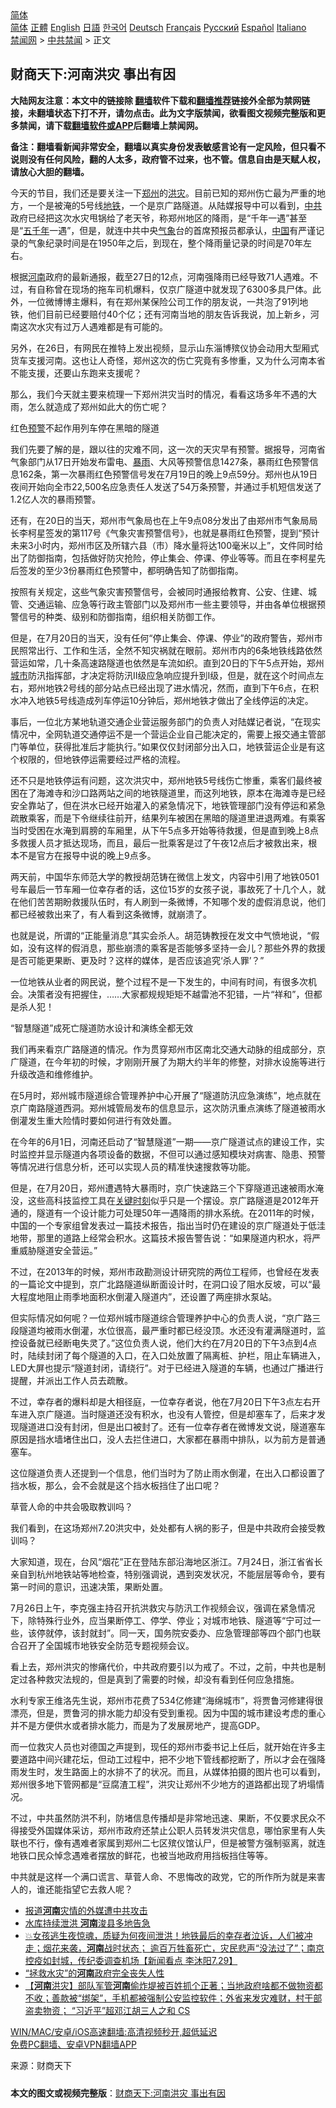  <!-- 面包屑导航 --> <div class="breadcrumb"><!-- GTranslate: https://gtranslate.io/ -->  <div class="switcher notranslate">  <div class="selected">  <a href="#" onclick="return false;"> 简体</a>  </div>  <div class="option">  <a href="https://www.bannedbook.org" onclick="doGTranslate('zh-CN|zh-CN');jQuery('div.switcher div.selected a').html(jQuery(this).html());return false;" title="简体中文" class="nturl selected"> 简体</a>  <a href="https://www.bannedbook.org/zh-tw/" onclick="doGTranslate('zh-CN|zh-TW');jQuery('div.switcher div.selected a').html(jQuery(this).html());return false;" title="繁體中文" class="nturl"> 正體</a>  <a href="https://www.bannedbook.org/en/" onclick="doGTranslate('zh-CN|en');jQuery('div.switcher div.selected a').html(jQuery(this).html());return false;" title="English" class="nturl"> English</a>  <a href="https://www.bannedbook.org/ja/" onclick="doGTranslate('zh-CN|ja');jQuery('div.switcher div.selected a').html(jQuery(this).html());return false;" title="日本語" class="nturl"> 日語</a>  <a href="https://www.bannedbook.org/ko/" onclick="doGTranslate('zh-CN|ko');jQuery('div.switcher div.selected a').html(jQuery(this).html());return false;" title="한국어" class="nturl"> 한국어</a>  <a href="https://www.bannedbook.org/de/" onclick="doGTranslate('zh-CN|de');jQuery('div.switcher div.selected a').html(jQuery(this).html());return false;" title="Deutsch" class="nturl"> Deutsch</a>  <a href="https://www.bannedbook.org/fr/" onclick="doGTranslate('zh-CN|fr');jQuery('div.switcher div.selected a').html(jQuery(this).html());return false;" title="Français" class="nturl"> Français</a>  <a href="https://www.bannedbook.org/ru/" onclick="doGTranslate('zh-CN|ru');jQuery('div.switcher div.selected a').html(jQuery(this).html());return false;" title="Русский" class="nturl"> Русский</a>  <a href="https://www.bannedbook.org/es/" onclick="doGTranslate('zh-CN|es');jQuery('div.switcher div.selected a').html(jQuery(this).html());return false;" title="Español" class="nturl"> Español</a>  <a href="https://www.bannedbook.org/it/" onclick="doGTranslate('zh-CN|it');jQuery('div.switcher div.selected a').html(jQuery(this).html());return false;" title="Italiano" class="nturl"> Italiano</a>  </div>  </div>      <div class='breadcrumb-sub'><!-- Breadcrumb NavXT 6.3.0 --> <a href="https://www.bannedbook.org/" class="home">禁闻网</a> &gt; <a href="https://www.bannedbook.org/bnews/cbnews/" class="category">中共禁闻</a> &gt; 正文</div></div><h2>财商天下:河南洪灾 事出有因</h2> <p class="notice"><b>大陆网友注意：本文中的链接除 <a href="https://github.com/bannedbook/fanqiang" >翻墙</a>软件下载和<a href="https://github.com/killgcd/justmysocks/blob/master/README.md">翻墙推荐</a>链接外全部为禁网链接，未翻墙状态下打不开，请勿点击。此为文字版禁闻，欲看图文视频完整版和更多禁闻，请下载<a href="https://github.com/bannedbook/fanqiang">翻墙软件或APP</a>后翻墙上禁闻网。</p><p>备注：翻墙看新闻非常安全，翻墙以真实身份发表敏感言论有一定风险，但只看不说则没有任何风险，翻的人太多，政府管不过来，也不管。信息自由是天赋人权，请放心大胆的翻墙。</b></p>  <div class="entry"> <p>今天的节目，我们还是要关注一下<a href="https://www.bannedbook.org/bnews/tag/%e9%83%91%e5%b7%9e/" class="st_tag internal_tag" rel="tag" title="标签 郑州 下的日志">郑州</a>的<a href="https://www.bannedbook.org/bnews/tag/%e6%b4%aa%e7%81%be/" class="st_tag internal_tag" rel="tag" title="标签 洪灾 下的日志">洪灾</a>。目前已知的郑州伤亡最为严重的地方，一个是被淹的5号线<a href="https://www.bannedbook.org/bnews/tag/%e5%9c%b0%e9%93%81/" class="st_tag internal_tag" rel="tag" title="标签 地铁 下的日志">地铁</a>，一个是京广路隧道。从陆媒报导中可以看到，<a href="https://www.bannedbook.org/bnews/tag/%e4%b8%ad%e5%85%b1/" class="st_tag internal_tag" rel="tag" title="标签 中共 下的日志">中共</a>政府已经把这次水灾甩锅给了老天爷，称郑州地区的降雨，是“千年一遇”甚至是“<span class='wp_keywordlink'><a href="https://www.bannedbook.org/forum24/topic769.html" title="上下五千年历史真貌" target="_blank">五千年</a></span>一遇”，但是，就连中共中央<a href="https://www.bannedbook.org/bnews/tag/%E6%B0%94%E8%B1%A1/" class="st_tag internal_tag" rel="tag" title="标签 气象 下的日志">气象</a>台的首席预报员都承认，<span class='wp_keywordlink_affiliate'><a href="https://www.bannedbook.org/" title="中国" target="_blank">中国</a></span>有严谨记录的气象纪录时间是在1950年之后，到现在，整个降雨量记录的时间是70年左右。</p> <p>根据<a href="https://www.bannedbook.org/bnews/tag/%e6%b2%b3%e5%8d%97/" class="st_tag internal_tag" rel="tag" title="标签 河南 下的日志">河南</a>政府的最新通报，截至27日的12点，河南强降雨已经导致71人遇难。不过，有自称曾在现场的拖车司机爆料，仅京广隧道中就发现了6300多具尸体。此外，一位微博博主爆料，有在郑州某保险公司工作的朋友说，一共泡了91列地铁，他们目前已经要赔付40个亿；还有河南当地的朋友告诉我说，加上新乡，河南这次水灾有过万人遇难都是有可能的。</p> <p>另外，在26日，有网民在推特上发出视频，显示山东淄博殡仪协会动用大型厢式货车支援河南。这也让人奇怪，郑州这次的伤亡究竟有多惨重，又为什么河南本省不能支援，还要山东跑来支援呢？</p> <p>那么，我们今天就主要来梳理一下郑州洪灾当时的情况，看看这场多年不遇的大雨，怎么就造成了郑州如此大的伤亡呢？</p> <p>红色<a href="https://www.bannedbook.org/bnews/tag/%E9%A2%84%E8%AD%A6/" class="st_tag internal_tag" rel="tag" title="标签 预警 下的日志">预警</a>不起作用列车停在黑暗的隧道</p> <p>我们先要了解的是，跟以往的灾难不同，这一次的天灾早有预警。据报导，河南省气象部门从17日开始发布雷电、<a href="https://www.bannedbook.org/bnews/tag/%E6%9A%B4%E9%9B%A8/" class="st_tag internal_tag" rel="tag" title="标签 暴雨 下的日志">暴雨</a>、大风等预警信息1427条，暴雨红色预警信息162条，第一次暴雨红色预警信号发在7月19日的晚上9点59分。郑州也从19日夜间开始向全市22,500名应急责任人发送了54万条预警，并通过手机短信发送了1.2亿人次的暴雨预警。</p> <p>还有，在20日的当天，郑州市气象局也在上午9点08分发出了由郑州市气象局局长李柯星签发的第117号《气象灾害预警信号》，也就是暴雨红色预警，提到“预计未来3小时内，郑州市区及所辖六县（市）降水量将达100毫米以上”，文件同时给出了防御指南，包括做好防灾抢险，停止集会、停课、停业等等。而且在李柯星先后签发的至少3份暴雨红色预警中，都明确告知了防御指南。</p> <p>按照有关规定，这些气象灾害预警信号，会被同时通报给教育、公安、住建、城管、交通运输、应急等行政主管部门以及郑州市一些主要领导，并由各单位根据预警信号的种类、级别和防御指南，组织相关防御工作。</p>  <p>但是，在7月20日的当天，没有任何“停止集会、停课、停业”的政府警告，郑州市民照常出行、工作和生活，全然不知灾祸就在眼前。郑州市内的6条地铁线路依然营运如常，几十条高速路隧道也依然是车流如织。直到20日的下午5点开始，郑州<a href="https://www.bannedbook.org/bnews/tag/%E5%9F%8E%E5%B8%82/" class="st_tag internal_tag" rel="tag" title="标签 城市 下的日志">城市</a>防汛指挥部，才决定将防汛Ⅱ级应急响应提升到I级，但是，就在这个时间点左右，郑州地铁2号线的部分站点已经出现了进水情况，然而，直到下午6点，在积水冲入地铁5号线造成列车停运10分钟后，郑州地铁才做出了全线停运的决定。</p> <p>事后，一位北方某地轨道交通企业营运服务部门的负责人对陆媒记者说，“在现实情况中，全网轨道交通停运不是一个营运企业自己能决定的，需要上报交通主管部门等单位，获得批准后才能执行。”如果仅仅封闭部分出入口，地铁营运企业是有这个权限的，但地铁停运需要经过严格的流程。</p> <p>还不只是地铁停运有问题，这次洪灾中，郑州地铁5号线伤亡惨重，乘客们最终被困在了海滩寺和沙口路两站之间的地铁隧道里，而这列地铁，原本在海滩寺是已经安全靠站了，但在洪水已经开始灌入的紧急情况下，地铁管理部门没有停运和紧急疏散乘客，而是下令继续往前开，结果列车被困在黑暗的隧道里进退两难。有乘客当时受困在水淹到肩膀的车厢里，从下午5点多开始等待救援，但是直到晚上8点多救援人员才抵达现场，而且，最后一批乘客是过了午夜12点后才被救出来，根本不是官方在报导中说的晚上9点多。</p> <p>两天前，中国华东师范大学的教授胡范铸在微信上发文，内容中引用了地铁0501号车最后一节车厢一位幸存者的话，这位15岁的女孩子说，事故死了十几个人，就在他们苦苦期盼救援队伍时，有人刷到一条微博，不知哪个发的虚假消息说，他们都已经被救出来了，有人看到这条微博，就崩溃了。</p> <p>也就是说，所谓的“正能量消息”其实会杀人。胡范铸教授在发文中气愤地说，“假如，没有这样的假消息，那些崩溃的乘客是否能够多坚持一会儿？那些外界的救援是否可能更果断、更及时？这样的媒体，是否应该追究‘杀人罪’？”</p> <p>一位地铁从业者的网民说，整个过程不是一下发生的，中间有时间，有很多次机会。决策者没有把握住，……大家都规规矩矩不越雷池不犯错，一片“祥和”，但都是杀人犯！</p> <p>“智慧隧道”成死亡隧道防水设计和演练全都无效</p> <p>我们再来看京广路隧道的情况。作为贯穿郑州市区南北交通大动脉的组成部分，京广隧道，在今年初的时候，才刚刚开展了为期大约半年的修整，对排水设施等进行升级改造和维修维护。</p>  <p>在5月时，郑州城市隧道综合管理养护中心开展了“隧道防汛应急演练”，地点就在京广南路隧道西洞。郑州城管局发布的信息显示，这次防汛重点演练了隧道被雨水倒灌发生重大险情时要如何进行有效处置。</p> <p>在今年的6月1日，河南还启动了“智慧隧道”一期——京广隧道试点的建设工作，实时监控并显示隧道内各项设备的数据，不但可以通过感知模块对病害、隐患、预警等情况进行信息分析，还可以实现人员的精准快速搜救等功能。</p> <p>但是，在7月20日，郑州遭遇特大暴雨时，京广快速路三个下穿隧道迅速被雨水淹没，这些高科技监控工具在<span class='wp_keywordlink'><a href="https://www.bannedbook.org/forum2/topic151.html" title="关键时刻：李鹏日记" target="_blank">关键时刻</a></span>似乎只是一个摆设。京广路隧道是2012年开通的，隧道有一个设计能力可处理50年一遇降雨的排水系统。在2011年的时候，中国的一个专家组曾发表过一篇技术报告，指出当时仍在建设的京广隧道处于低洼地带，那里的道路上经常会积水。这篇技术报告警告说：“如果隧道内积水，将严重威胁隧道安全营运。”</p> <p>不过，在2013年的时候，郑州市政勘测设计研究院的两位工程师，也曾经在发表的一篇论文中提到，京广北路隧道纵断面设计时，在洞口设了阻水反坡，可以“最大程度地阻止雨季地面积水倒灌入隧道内”，还设置了两座排水泵站。</p> <p>但实际情况如何呢？一位郑州城市隧道综合管理养护中心的负责人说，“京广路三段隧道均被雨水倒灌，水位很高，最严重时都已经没顶。水还没有灌满隧道时，监控设备就已经断电失灵了。”这位负责人说，他们大约在7月20日的下午3点到4点时，陆续封闭了每个隧道的入口，在入口处放置了隔离桩、护栏，阻止车辆进入，LED大屏也提示“隧道封闭，请绕行”。对于已经进入隧道的车辆，也通过广播进行提醒，并派出工作人员去疏散。</p> <p>不过，幸存者的爆料却是大相径庭，一位幸存者说，他在7月20日下午3点左右开车进入京广隧道。当时隧道还没有积水，也没有人管控，但是却塞车了，后来才发现隧道进口没有封闭，但是出口被封了。还有一位幸存者在微博发文说，隧道塞车原因是挡水墙堵住出口，没人去拦住进口，大家都在暴雨中排队，以为前方是普通塞车。</p> <p>这位隧道负责人还提到一个信息，他们当时为了防止雨水倒灌，在出入口都设置了挡水板，那么，会不会就是这个挡水板挡住了出口呢？</p> <p>草菅人命的中共会吸取教训吗？</p>  <p>我们看到，在这场郑州7.20洪灾中，处处都有人祸的影子，但是中共政府会接受教训吗？</p> <p>大家知道，现在，台风“烟花”正在登陆东部沿海地区浙江。7月24日，浙江省省长亲自到杭州地铁站等地检查，特别强调说，遇到突发状况，不能层层等命令，要有第一时间的意识，迅速决策，果断处置。</p> <p>7月26日上午，李克强主持召开抗洪救灾与防汛工作视频会议，强调在紧急情况下，除特殊行业外，应当果断停工、停学、停业；对城市地铁、隧道等“宁可过一些，该停就停，该封就封”。同一天，国务院安委办、应急管理部等四个部门也联合召开了全国城市地铁安全防范专题视频会议。</p> <p>看上去，郑州洪灾的惨痛代价，中共政府要引以为戒了。不过，之前，中共也是制定过各种救灾法规的，但是真到了需要的时候，却没有看到任何应急措施。</p> <p>水利专家王维洛先生说，郑州市花费了534亿修建“海绵城市”，将贾鲁河修建得很漂亮，但是，贾鲁河的排水能力却没有受到重视。因为中国的城市建设考虑的重心并不是方便供水或者排水能力，而是为了发展房地产，提高GDP。</p> <p>而一位救灾人员也对德国之声提到，现任的郑州市委书记上任后，就开始在许多主要道路中间兴建花坛，但动工过程中，把不少地下管线都挖断了，所以才会在强降雨发生时，发生路面上的水排不了的状况。而且，从媒体拍摄的图片也可以看到，郑州很多地下管网都是“豆腐渣工程”，洪灾让郑州不少地方的道路都出现了坍塌情况。</p> <p>不过，中共虽然防洪不利，防堵信息传播却是非常地迅速、果断，不仅要求民众不得接受外国媒体采访，郑州市政府还禁止公职人员转发洪灾信息，哪怕家里有人失联也不行，像有遇难者家属到郑州二七区殡仪馆认尸，但是被警方强制驱离，就连地铁口民众悼念遇难者摆放的鲜花，也被当地政府用挡板挡住等等。</p> <p>中共就是这样一个满口谎言、草菅人命、不思悔改的政党，它的所作所为就是来害人的，谁还能指望它去救人呢？</p>  <ul class='op-related-articles' title='相关阅读'> <li><a href='https://www.bannedbook.org/bnews/bannedvideo/20210729/1596232.html' target='_blank'>报道<b>河南</b>灾情的外媒遭中共攻击</a></li> <li><a href='https://www.bannedbook.org/bnews/taiwannews/20210729/1596230.html' target='_blank'>水库持续泄洪 <b>河南</b>浚县多地告急</a></li> <li><a href='https://www.bannedbook.org/bnews/bannedvideo/20210729/1596212.html' target='_blank'>💥女孩逃生夜惊魂，质疑为何夜间泄洪！地铁最后的幸存者泣诉，人们被冲走；烟花来袭，<b>河南</b>战时状态；‭ ‬逾百万牲畜死亡，灾民悲声“没法过了”；南京控疫如封城，传纪委调查机场【新闻看点 李沐阳7.29】</a></li> <li><a href='https://www.bannedbook.org/bnews/baitai/20210729/1596149.html' target='_blank'>“拯救水灾”的<b>河南</b>政府完全丧失人性</a></li> <li><a href='https://www.bannedbook.org/bnews/bannedvideo/20210729/1596117.html' target='_blank'>【<b>河南</b>洪灾】部队军管<b>河南</b>偷炸堤被百姓抓个正著；当地政府啥都不做物资都不收；善款被“绑架”，手机都被强制公安监控软件；外省来发灾难财，村干部盗卖物资； “习近平”超邓江胡三人之和 CS</a></li> </ul> <p class="texttj"> <a href="https://github.com/bannedbook/fanqiang/wiki/V2ray%E6%9C%BA%E5%9C%BA" target="_blank">WIN/MAC/安卓/iOS高速翻墙:高清视频秒开,超低延迟</a><br/> <a href="https://github.com/bannedbook/fanqiang/wiki/%E7%A6%81%E9%97%BB%E7%BD%91%E5%AE%89%E5%8D%93%E7%BF%BB%E5%A2%99%E6%96%B0%E9%97%BBAPP" target="_blank">免费PC翻墙、安卓VPN翻墙APP</a></p><p> 来源：财商天下 </p><a name='sharetosocial'></a>  <div style="margin-bottom:5px;padding-bottom:5px;clear:both"> <div id="archive-pix-1" class="banner-ads"> <!-- AuctionX Display platform tag START --> <div id="26318x728x90x621x_ADSLOT2" clicktrack="%%CLICK_URL_ESC%%"></div> <!-- AuctionX Display platform tag END --> </div> <div id="archive-pix-2" class="banner-ads"> <!-- AuctionX Display platform tag START --> <div id="26315x300x250x621x_ADSLOT2" clicktrack="%%CLICK_URL_ESC%%"></div> <!-- AuctionX Display platform tag END --> </div> </div>  <div id="archive-pix-1" class="banner-ads"> <!-- AuctionX Display platform tag START --> <div id="26318x728x90x621x_ADSLOT3" clicktrack="%%CLICK_URL_ESC%%"></div> <!-- AuctionX Display platform tag END --> </div> <div><b>本文的图文或视频完整版</b>：<a href='https://www.bannedbook.org/bnews/cbnews/20210729/1596235.html'>财商天下:河南洪灾 事出有因</a></div>  </div><!--END ENTRY--> 
